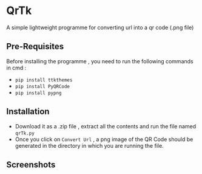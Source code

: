 # QrTk
A simple lightweight programme for converting url into a qr code (.png file)

## Pre-Requisites
Before installing the programme , you need to run the following commands in cmd :
- `pip install ttkthemes`
- `pip install PyQRCode`
- `pip install pypng`

## Installation
- Download it as a .zip file , extract all the contents and run the file named `qrTk.py`
- Once you click on `Convert Url` , a png image of the QR Code should be generated in the directory in which you are running the file.

## Screenshots
